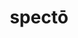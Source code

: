 ---
title: spectō
meaning: to watch
ch: seven
pos: verb
secondppstem: spect
infend: āre
conjugation: first
derivative: specter, inspector
mt: yes
mt5thru7: yes
---